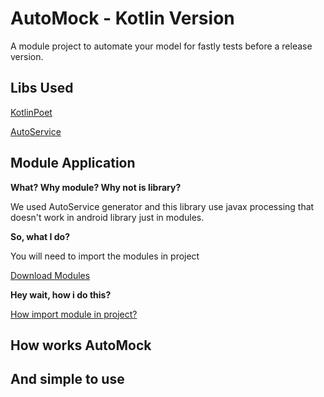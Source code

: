 # AutoMock - Kotlin Version
A module project to automate your model for fastly tests before a release version.

## Libs Used
[KotlinPoet](https://github.com/square/kotlinpoet)

[AutoService](https://github.com/google/auto/tree/master/service)

## Module Application
**What? Why module? Why not is library?**
<p>We used AutoService generator and this library use javax processing that doesn't work in android library just in modules.

**So, what I do?**
<p>You will need to import the modules in project
 
[Download Modules](https://drive.google.com/drive/folders/1iTOaUFonWmqgZ3rF3uBBr_W7quRH7sDN?usp=sharing)

**Hey wait, how i do this?**

[How import module in project?]()

## How works AutoMock


## And simple to use
